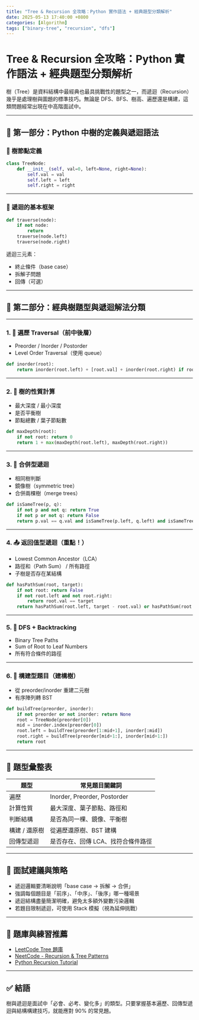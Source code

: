 ```yaml
---
title: "Tree & Recursion 全攻略：Python 實作語法 + 經典題型分類解析"
date: 2025-05-13 17:40:00 +0800
categories: [Algorithm]
tags: ["binary-tree", "recursion", "dfs"]
---
```


# Tree & Recursion 全攻略：Python 實作語法 + 經典題型分類解析

樹（Tree）是資料結構中最經典也最具挑戰性的題型之一，而遞迴（Recursion）幾乎是處理樹與圖題的標準技巧。無論是 DFS、BFS、樹高、遍歷還是構建，這類問題經常出現在中高階面試中。

---

## 📘 第一部分：Python 中樹的定義與遞迴語法

### 🌳 樹節點定義

```python
class TreeNode:
    def __init__(self, val=0, left=None, right=None):
        self.val = val
        self.left = left
        self.right = right
```

---

### 🔁 遞迴的基本框架

```python
def traverse(node):
    if not node:
        return
    traverse(node.left)
    traverse(node.right)
```

遞迴三元素：

* 終止條件（base case）
* 拆解子問題
* 回傳（可選）

---

## 🧠 第二部分：經典樹題型與遞迴解法分類

---

### 1. 🌿 遍歷 Traversal（前中後層）

* Preorder / Inorder / Postorder
* Level Order Traversal（使用 queue）

```python
def inorder(root):
    return inorder(root.left) + [root.val] + inorder(root.right) if root else []
```

---

### 2. 🧮 樹的性質計算

* 最大深度 / 最小深度
* 是否平衡樹
* 節點總數 / 葉子節點數

```python
def maxDepth(root):
    if not root: return 0
    return 1 + max(maxDepth(root.left), maxDepth(root.right))
```

---

### 3. 🔁 合併型遞迴

* 相同樹判斷
* 鏡像樹（symmetric tree）
* 合併兩棵樹（merge trees）

```python
def isSameTree(p, q):
    if not p and not q: return True
    if not p or not q: return False
    return p.val == q.val and isSameTree(p.left, q.left) and isSameTree(p.right, q.right)
```

---

### 4. 📤 返回值型遞迴（重點！）

* Lowest Common Ancestor（LCA）
* 路徑和（Path Sum） / 所有路徑
* 子樹是否存在某結構

```python
def hasPathSum(root, target):
    if not root: return False
    if not root.left and not root.right:
        return root.val == target
    return hasPathSum(root.left, target - root.val) or hasPathSum(root.right, target - root.val)
```

---

### 5. 🧩 DFS + Backtracking

* Binary Tree Paths
* Sum of Root to Leaf Numbers
* 所有符合條件的路徑

---

### 6. 🧠 構建型題目（建構樹）

* 從 preorder/inorder 重建二元樹
* 有序陣列轉 BST

```python
def buildTree(preorder, inorder):
    if not preorder or not inorder: return None
    root = TreeNode(preorder[0])
    mid = inorder.index(preorder[0])
    root.left = buildTree(preorder[1:mid+1], inorder[:mid])
    root.right = buildTree(preorder[mid+1:], inorder[mid+1:])
    return root
```

---

## 📑 題型彙整表

| 題型          | 常見題目關鍵詞                     |
| ------------- | ---------------------------------- |
| 遍歷          | Inorder, Preorder, Postorder       |
| 計算性質      | 最大深度、葉子節點、路徑和         |
| 判斷結構      | 是否為同一棵、鏡像、平衡樹         |
| 構建 / 還原樹 | 從遍歷還原樹、BST 建構             |
| 回傳型遞迴    | 是否存在、回傳 LCA、找符合條件路徑 |

---

## 💼 面試建議與策略

* 遞迴邏輯要清晰說明「base case → 拆解 → 合併」
* 強調每個題目是「前序」、「中序」、「後序」哪一種場景
* 遞迴結構盡量簡潔明確，避免太多額外變數污染邏輯
* 若題目限制遞迴，可使用 Stack 模擬（視為延伸挑戰）

---

## 📘 題庫與練習推薦

* [LeetCode Tree 題庫](https://leetcode.com/tag/tree/)
* [NeetCode - Recursion & Tree Patterns](https://neetcode.io/)
* [Python Recursion Tutorial](https://realpython.com/python-thinking-recursively/)

---

## ✅ 結語

樹與遞迴是面試中「必會、必考、變化多」的類型。只要掌握基本遍歷、回傳型遞迴與結構構建技巧，就能應對 90% 的常見題。
